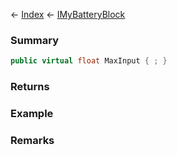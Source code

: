 ← [Index](Api-Index) ← [IMyBatteryBlock](Sandbox.ModAPI.Ingame.IMyBatteryBlock)

### Summary

```csharp
public virtual float MaxInput { ; }
```

### Returns

### Example

### Remarks

